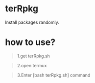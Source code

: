 # terRpkg
Install packages randomly.

# how to use?
>1.get terRpkg.sh


>2.open termux


>3.Enter [bash terRpkg.sh] command
